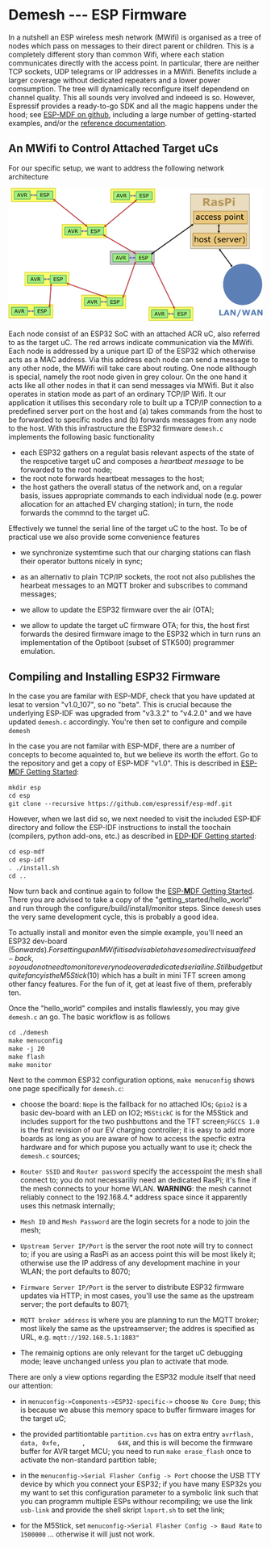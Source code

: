 # Demesh --- ESP Firmware

In a nutshell an ESP wireless mesh network (MWifi) is organised as a tree of nodes which pass on messages to their direct parent or children. This is a completely different story than common Wifi, where each station communicates directly with the access point. In particular, there are neither TCP sockets,  UDP telegrams or IP addresses in a MWifi. Benefits include a larger coverage without dedicated repeaters and a lower power comsumption. The tree will dynamically reconfigure itself dependend on channel quality. This all sounds very involved and indeeed is so. However, Espressif provides a ready-to-go SDK and all the magic happens under the hood; see [ESP-MDF on github](https://github.com/espressif/esp-mdf), including a large number of getting-started examples, and/or the [reference documentation](https://docs.espressif.com/projects/esp-mdf/en/latest/?badge=latest).



## An MWifi to Control Attached Target uCs



For our specific setup, we want to address the following network architecture 



<img src="../images/meshtop.png" alt="Mesh Topology" style="zoom:75%;" />

Each node consist of an ESP32 SoC with an attached ACR uC, also referred to as the target uC. The red arrows indicate communication via the MWifi. Each node is addressed by a unique part ID of the ESP32 which otherwise acts as a MAC address. Via this address each node can send a message to any other node, the MWifi will take care about routing. One node allthough is special, namely the root node given in grey colour. On the one hand it acts like all other nodes in that it can send messages via MWifi. But it also operates in station mode as part of an ordinary TCP/IP Wifi. It our application it utilises this secondary role to built up a TCP/IP connection to a predefined server port on the host and (a) takes commands from the host to be forwarded to specific nodes and (b) forwards messages from any node to the host. With this infrastructure the ESP32 firmware `demesh.c` implements the following basic functionality

- each ESP32 gathers on a regulat basis relevant aspects of the state of the respcetive target uC and composes a _heartbeat_ _message_ to be forwarded to the root node;
- the root note forwards heartbeat messages to the host;
- the host gathers the overall status of the network and, on a regular basis, issues appropriate commands to each individual node (e.g. power allocation for an attached EV charging station); in turn, the node forwards the commnd to the target uC.

Effectively we tunnel the serial line of the target uC to the host. To be of practical use we also provide some convenience features

- we synchronize systemtime such that our charging stations can flash their operator buttons nicely in sync;
- as an alternativ to plain TCP/IP sockets, the root not also publishes the hearbeat messages to an MQTT broker and  subscribes to command messages;
- we allow to update the ESP32 firmware over the air (OTA);

- we allow to update the target uC firmware OTA; for this, the host first forwards the desired firmware image to the ESP32 which in turn runs an implementation of the Optiboot (subset of STK500) programmer emulation.

  

## Compiling and Installing ESP32 Firmware

In the case you are familar with ESP-MDF, check that you have updated at lesat to version "v1.0_107", so no "beta". This is crucial because the underlying  ESP-IDF was upgraded from "v3.3.2" to "v4.2.0" and we have updated `demesh.c` accordingly. You're then set to configure and compile `demesh`

In the case you are not familar with ESP-MDF, there are a number of concepts to become aquainted to, but we believe its worth the effort. Go to the repository and get a copy of ESP-MDF "v1.0". This is described in [ESP-**M**DF Getting Started](https://docs.espressif.com/projects/esp-mdf/en/latest/get-started/index.html#get-esp-mdf): 

```
mkdir esp
cd esp
git clone --recursive https://github.com/espressif/esp-mdf.git
```

However, when we last did so, we next needed to visit the included ESP-**I**DF directory and follow the ESP-IDF instructions to install the toochain (compilers, python add-ons, etc.) as described in [EDP-**I**DF Getting started](https://docs.espressif.com/projects/esp-idf/en/latest/esp32/get-started/index.html#get-started-set-up-tools):

```
cd esp-mdf
cd esp-idf
. ./install.sh
cd ..
```

Now turn back and continue again to follow the  [ESP-**M**DF Getting Started](https://docs.espressif.com/projects/esp-mdf/en/latest/get-started/index.html#get-esp-mdf). There you are advised to take a copy of the "getting_started/hello_world" and run through the configure/build/install/monitor steps. Since `demesh` uses the very same development cycle, this is probably a good idea.

To actually install and monitor even the simple example, you'll need an ESP32 dev-board ($5 onwards). For setting up an MWifi it is advisable to have some direct visual feed-back, so you do not need to monitor every node over a dedicated serial line. Still budget but quite fancy is the M5Stick (10$) which has a built in mini TFT screen among other fancy features. For the fun of it, get at least five of them, preferably ten.

Once the "hello_world" compiles and installs flawlessly, you may give `demesh.c` an go. The basic workflow is as follows

```
cd ./demesh
make menuconfig
make -j 20
make flash
make monitor
```

Next to the common ESP32 configuration options, `make menuconfig` shows one page specifically for `demesh.c`:

- choose the board: `Nope` is the fallback for no attached IOs; `Gpio2` is a basic dev-board with an LED on IO2; `M5StickC` is for the M5Stick and includes support for the two pushbuttons and the TFT screen;`FGCCS 1.0` is the first revision of our EV charging controller; it is easy to add more boards as long as you are aware of how to access the specfic extra hardware and for which pupose you actually want to use it; check the `demesh.c` sources;
-  `Router SSID` and `Router password` specify the accesspoint the mesh shall connect to; you do not necessariliy need an dedicated RasPi; it's fine if the mesh connects to your home WLAN. **WARNING**: the mesh cannot reliably connect to the 192.168.4.* address space since it apparently uses this netmask internally;
- `Mesh ID` and `Mesh Password` are the login secrets for a node to join the mesh; 

- `Upstream Server IP/Port` is the server the root note will try to connect to; if you are using a RasPi as an access point this will be most likely it; otherwise use the IP address of any development machine in your WLAN; the port defaults to 8070;  
- `Firmware Server IP/Port` is the server to distribute ESP32 firmware updates via HTTP; in most cases, you'll use the same as the upstream server; the port defaults to 8071;
- `MQTT broker address` is where you are planning to run the MQTT broker; most likely the same as the upstreamserver; the addres is specified as URL, e.g. `mqtt://192.168.5.1:1883"`
- The remainig options are only relevant for the target uC debugging mode; leave unchanged unless you plan to activate that mode.

There are only a view options regarding the ESP32 module itself that need our attention:

- in `menuconfig->Components->ESP32-specific->` choose  `No Core Dump`;  this is because we abuse this memory space to buffer firmware images for the target uC;

- the provided partitiontable `partition.cvs` has on extra entry `avrflash, data, 0xfe,      ,         64K`, and this is will become the firmware buffer for AVR target MCU; you need to run `make erase_flash` once to activate the non-standard partition table; 
- in the `menuconfig->Serial Flasher Config -> Port` choose the USB TTY device by which you connect your ESP32; if you have many ESP32s you my want to set this configuration parameter to a symbolic link such that you can programm multiple ESPs withour recompiling; we use the link `usb-link` and provide the shell skript `lnport.sh` to set the link;
- for the M5Stick, set `menuconfig->Serial Flasher Config -> Baud Rate` to  `1500000` ... otherwise
  it will just not work.













